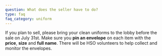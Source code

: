 ```yaml
---
question: What does the seller have to do? 
type: faq
faq_category: uniform
---
```

If you plan to sell, please bring your clean uniforms to the lobby before the sale on July 31st. Make sure you __pin an envelope__ on each item with the **price**, **size** and **full name**. There will be HSO volunteers to help collect and monitor the envelopes.